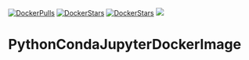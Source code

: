 [![DockerPulls](https://img.shields.io/docker/pulls/avikdatta/pythoncondajupyterdockerimage.svg)](https://registry.hub.docker.com/u/avikdatta/pythoncondajupyterdockerimage/)
[![DockerStars](https://img.shields.io/docker/stars/avikdatta/pythoncondajupyterdockerimage.svg)](https://registry.hub.docker.com/u/avikdatta/pythoncondajupyterdockerimage/)
[![DockerStars](https://img.shields.io/docker/automated/avikdatta/pythoncondajupyterdockerimage.svg)](https://registry.hub.docker.com/u/avikdatta/pythoncondajupyterdockerimage/)
[![](https://images.microbadger.com/badges/image/avikdatta/pythoncondajupyterdockerimage.svg)](https://microbadger.com/images/avikdatta/pythoncondajupyterdockerimage)
# PythonCondaJupyterDockerImage
